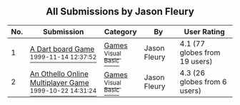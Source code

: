 ﻿<div align="center">

## All Submissions by Jason Fleury

</div>

No.  | Submission | Category | By   | User Rating
---- | ---------- | -------- | ---- | -----------
1 | [A Dart board Game<br /><sup>1999-11-14 12:37:52</sup>](https://github.com/Planet-Source-Code/jason-fleury-a-dart-board-game__1-4455) | [Games<br /><sup>Visual Basic</sup>](../ByCategory/games__1-38.md) | Jason Fleury | 4.1 (77 globes from 19 users)
2 | [An Othello Online  Multiplayer Game<br /><sup>1999-10-22 14:31:24</sup>](https://github.com/Planet-Source-Code/jason-fleury-an-othello-online-multiplayer-game__1-4132) | [Games<br /><sup>Visual Basic</sup>](../ByCategory/games__1-38.md) | Jason Fleury | 4.3 (26 globes from 6 users)
